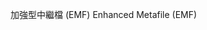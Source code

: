 <span data-ttu-id="395e1-101">加強型中繼檔 (EMF) </span><span class="sxs-lookup"><span data-stu-id="395e1-101">Enhanced Metafile (EMF)</span></span>